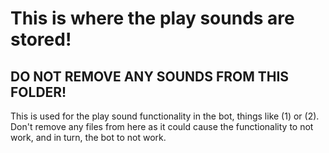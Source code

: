# This is where the play sounds are stored!

## **DO NOT** REMOVE ANY SOUNDS FROM THIS FOLDER!

This is used for the play sound functionality in the bot, things like (1) or (2). Don't remove any files from here as it could cause the functionality to not work, and in
turn, the bot to not work.
